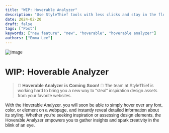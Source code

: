 ```yaml
---
title: "WIP: Hoverable Analyzer"
description: "Use StyleThief tools with less clicks and stay in the flow of creativity like never before!"
date: 2024-02-20
draft: false
tags: ["Post"]
keywords: ["new feature", "new", "hoverable", "hoverable analyzer"]
authors: ["Emma Lee"]
---
```


<style>
body {
    font-family: "Trebuchet MS", Helvetica, sans-serif;
}
</style>

![Image](new-feature-heading.svg)

# WIP: Hoverable Analyzer

> <b>🚀 Hoverable Analyzer is Coming Soon! 🚀</b>
The team at StyleThief is working hard to bring you a new way to "steal" inspiration design assets from your favorite websites.

With the Hoverable Analyzer, you will soon be able to  simply hover over any font, color, or element on a webpage, and instantly reveal detailed information about its styling. Whether you're seeking inspiration or assessing design elements, the Hoverable Analyzer empowers you to gather insights and spark creativity in the blink of an eye.
